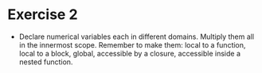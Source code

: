 # Exercise 2

* Declare numerical variables each in different domains. Multiply them all in the innermost scope. Remember to make them: local to a function, local to a block, global, accessible by a closure, accessible inside a nested function.